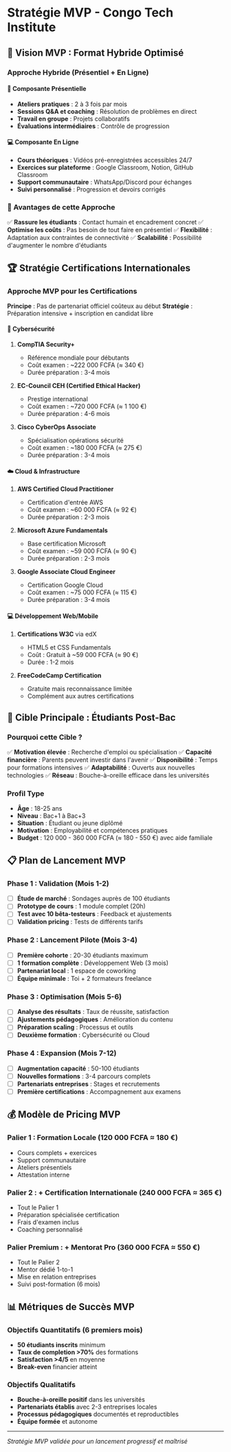 # Stratégie MVP - Congo Tech Institute

## 🎯 Vision MVP : Format Hybride Optimisé

### Approche Hybride (Présentiel + En Ligne)

#### 📍 Composante Présentielle
- **Ateliers pratiques** : 2 à 3 fois par mois
- **Sessions Q&A et coaching** : Résolution de problèmes en direct
- **Travail en groupe** : Projets collaboratifs
- **Évaluations intermédiaires** : Contrôle de progression

#### 💻 Composante En Ligne
- **Cours théoriques** : Vidéos pré-enregistrées accessibles 24/7
- **Exercices sur plateforme** : Google Classroom, Notion, GitHub Classroom
- **Support communautaire** : WhatsApp/Discord pour échanges
- **Suivi personnalisé** : Progression et devoirs corrigés

### 🎯 Avantages de cette Approche
✅ **Rassure les étudiants** : Contact humain et encadrement concret
✅ **Optimise les coûts** : Pas besoin de tout faire en présentiel
✅ **Flexibilité** : Adaptation aux contraintes de connectivité
✅ **Scalabilité** : Possibilité d'augmenter le nombre d'étudiants

## 🏆 Stratégie Certifications Internationales

### Approche MVP pour les Certifications

**Principe** : Pas de partenariat officiel coûteux au début
**Stratégie** : Préparation intensive + inscription en candidat libre

#### 🔐 Cybersécurité
1. **CompTIA Security+** 
   - Référence mondiale pour débutants
   - Coût examen : ~222 000 FCFA (≈ 340 €)
   - Durée préparation : 3-4 mois

2. **EC-Council CEH (Certified Ethical Hacker)**
   - Prestige international
   - Coût examen : ~720 000 FCFA (≈ 1 100 €)
   - Durée préparation : 4-6 mois

3. **Cisco CyberOps Associate**
   - Spécialisation opérations sécurité
   - Coût examen : ~180 000 FCFA (≈ 275 €)
   - Durée préparation : 3-4 mois

#### ☁️ Cloud & Infrastructure
1. **AWS Certified Cloud Practitioner**
   - Certification d'entrée AWS
   - Coût examen : ~60 000 FCFA (≈ 92 €)
   - Durée préparation : 2-3 mois

2. **Microsoft Azure Fundamentals**
   - Base certification Microsoft
   - Coût examen : ~59 000 FCFA (≈ 90 €)
   - Durée préparation : 2-3 mois

3. **Google Associate Cloud Engineer**
   - Certification Google Cloud
   - Coût examen : ~75 000 FCFA (≈ 115 €)
   - Durée préparation : 3-4 mois

#### 💻 Développement Web/Mobile
1. **Certifications W3C** via edX
   - HTML5 et CSS Fundamentals
   - Coût : Gratuit à ~59 000 FCFA (≈ 90 €)
   - Durée : 1-2 mois

2. **FreeCodeCamp Certification**
   - Gratuite mais reconnaissance limitée
   - Complément aux autres certifications

## 🎯 Cible Principale : Étudiants Post-Bac

### Pourquoi cette Cible ?

✅ **Motivation élevée** : Recherche d'emploi ou spécialisation
✅ **Capacité financière** : Parents peuvent investir dans l'avenir
✅ **Disponibilité** : Temps pour formations intensives
✅ **Adaptabilité** : Ouverts aux nouvelles technologies
✅ **Réseau** : Bouche-à-oreille efficace dans les universités

### Profil Type
- **Âge** : 18-25 ans
- **Niveau** : Bac+1 à Bac+3
- **Situation** : Étudiant ou jeune diplômé
- **Motivation** : Employabilité et compétences pratiques
- **Budget** : 120 000 - 360 000 FCFA (≈ 180 - 550 €) avec aide familiale

## 📋 Plan de Lancement MVP

### Phase 1 : Validation (Mois 1-2)
- [ ] **Étude de marché** : Sondages auprès de 100 étudiants
- [ ] **Prototype de cours** : 1 module complet (20h)
- [ ] **Test avec 10 bêta-testeurs** : Feedback et ajustements
- [ ] **Validation pricing** : Tests de différents tarifs

### Phase 2 : Lancement Pilote (Mois 3-4)
- [ ] **Première cohorte** : 20-30 étudiants maximum
- [ ] **1 formation complète** : Développement Web (3 mois)
- [ ] **Partenariat local** : 1 espace de coworking
- [ ] **Équipe minimale** : Toi + 2 formateurs freelance

### Phase 3 : Optimisation (Mois 5-6)
- [ ] **Analyse des résultats** : Taux de réussite, satisfaction
- [ ] **Ajustements pédagogiques** : Amélioration du contenu
- [ ] **Préparation scaling** : Processus et outils
- [ ] **Deuxième formation** : Cybersécurité ou Cloud

### Phase 4 : Expansion (Mois 7-12)
- [ ] **Augmentation capacité** : 50-100 étudiants
- [ ] **Nouvelles formations** : 3-4 parcours complets
- [ ] **Partenariats entreprises** : Stages et recrutements
- [ ] **Première certifications** : Accompagnement aux examens

## 💰 Modèle de Pricing MVP

### Palier 1 : Formation Locale (120 000 FCFA ≈ 180 €)
- Cours complets + exercices
- Support communautaire
- Ateliers présentiels
- Attestation interne

### Palier 2 : + Certification Internationale (240 000 FCFA ≈ 365 €)
- Tout le Palier 1
- Préparation spécialisée certification
- Frais d'examen inclus
- Coaching personnalisé

### Palier Premium : + Mentorat Pro (360 000 FCFA ≈ 550 €)
- Tout le Palier 2
- Mentor dédié 1-to-1
- Mise en relation entreprises
- Suivi post-formation (6 mois)

## 📊 Métriques de Succès MVP

### Objectifs Quantitatifs (6 premiers mois)
- **50 étudiants inscrits** minimum
- **Taux de completion >70%** des formations
- **Satisfaction >4/5** en moyenne
- **Break-even** financier atteint

### Objectifs Qualitatifs
- **Bouche-à-oreille positif** dans les universités
- **Partenariats établis** avec 2-3 entreprises locales
- **Processus pédagogiques** documentés et reproductibles
- **Équipe formée** et autonome

---

*Stratégie MVP validée pour un lancement progressif et maîtrisé*